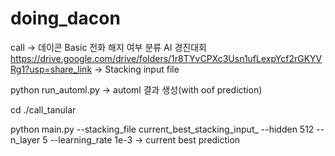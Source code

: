 # doing_dacon
call -> 데이콘 Basic 전화 해지 여부 분류 AI 경진대회
https://drive.google.com/drive/folders/1r8TYvCPXc3Usn1ufLexpYcf2rGKYVRg1?usp=share_link -> Stacking input file

python run_automl.py -> automl 결과 생성(with oof prediction)

cd ./call_tanular

python main.py --stacking_file current_best_stacking_input_ --hidden 512 --n_layer 5 --learning_rate 1e-3 -> current best prediction
